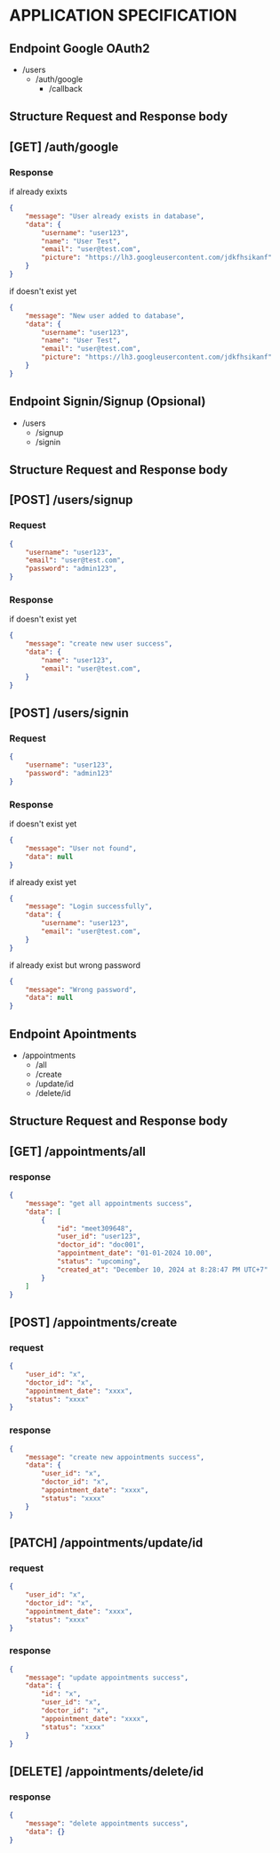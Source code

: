 # APPLICATION SPECIFICATION

## Endpoint Google OAuth2
- /users
    - /auth/google
        - /callback

## Structure Request and Response body

## [GET] /auth/google

### Response

if already exixts

```json
{
    "message": "User already exists in database",
    "data": {
        "username": "user123",
        "name": "User Test",
        "email": "user@test.com",
        "picture": "https://lh3.googleusercontent.com/jdkfhsikanf"
    }
}
```

if doesn't exist yet
```json
{
    "message": "New user added to database",
    "data": {
        "username": "user123",
        "name": "User Test",
        "email": "user@test.com",
        "picture": "https://lh3.googleusercontent.com/jdkfhsikanf"
    }
}
```
## Endpoint Signin/Signup (Opsional)
- /users
    - /signup
    - /signin

## Structure Request and Response body

## [POST] /users/signup

### Request
```json
{
    "username": "user123",
    "email": "user@test.com",
    "password": "admin123",
}
```

### Response
if doesn't exist yet
```json
{
    "message": "create new user success",
    "data": {
        "name": "user123",
        "email": "user@test.com",
    }
}
```

## [POST] /users/signin

### Request
```json
{
    "username": "user123",
    "password": "admin123"
}
```

### Response
if doesn't exist yet
```json
{
    "message": "User not found",
    "data": null
}
```

if already exist yet
```json
{
    "message": "Login successfully",
    "data": {
        "username": "user123",
        "email": "user@test.com",
    }
}
```

if already exist but wrong password
```json
{
    "message": "Wrong password",
    "data": null
}
```


## Endpoint Apointments
- /appointments
    - /all
    - /create
    - /update/id
    - /delete/id 

## Structure Request and Response body

## [GET] /appointments/all
### response
```json
{
    "message": "get all appointments success",
    "data": [
        {
            "id": "meet309648",
            "user_id": "user123",
            "doctor_id": "doc001",
            "appointment_date": "01-01-2024 10.00",
            "status": "upcoming",
            "created_at": "December 10, 2024 at 8:28:47 PM UTC+7"
        }
    ]
}
```

## [POST] /appointments/create

### request
```json
{
    "user_id": "x",
    "doctor_id": "x",
    "appointment_date": "xxxx",
    "status": "xxxx"
}
```
### response
```json
{
    "message": "create new appointments success",
    "data": {
        "user_id": "x",
        "doctor_id": "x",
        "appointment_date": "xxxx",
        "status": "xxxx"
    }
}
```

## [PATCH] /appointments/update/id

### request
```json
{
    "user_id": "x",
    "doctor_id": "x",
    "appointment_date": "xxxx",
    "status": "xxxx"
}
```
### response
```json
{
    "message": "update appointments success",
    "data": {
        "id": "x",
        "user_id": "x",
        "doctor_id": "x",
        "appointment_date": "xxxx",
        "status": "xxxx"
    }
}
```

## [DELETE] /appointments/delete/id
### response
```json
{
    "message": "delete appointments success",
    "data": {}
}
```